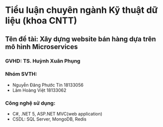 # Tiểu luận chuyên ngành Kỹ thuật dữ liệu (khoa CNTT)
## Tên đề tài: Xây dựng website bán hàng dựa trên mô hình Microservices
### GVHD: TS. Huỳnh Xuân Phụng
### Nhóm SVTH:
  - Nguyễn Đăng Phước Tín   18133056
  - Lâm Hoàng Việt 	        18133062
### Công nghệ sử dụng:
  - C#, .NET 5, ASP.NET MVC(web application)
  - CSDL: SQL Server, MongoDB, Redis
